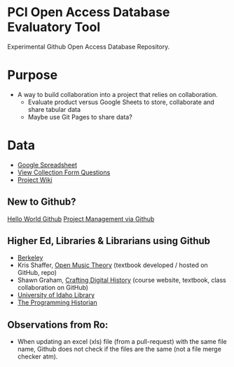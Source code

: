 # PCI Open Access Database Evaluatory Tool
Experimental Github Open Access Database Repository.

# Purpose
* A way to build collaboration into a project that relies on collaboration.
  * Evaluate product versus Google Sheets to store, collaborate and share tabular data
  * Maybe use Git Pages to share data?


# Data
* [Google Spreadsheet](https://docs.google.com/spreadsheets/d/1xfK6a0UIHLSK3h2nBxqznPi-dHRQI4nsjpRDBAO6Z1A/edit#gid=2117347238)
* [View Collection Form Questions](https://docs.google.com/forms/d/e/1FAIpQLSfpyFi9QKnO3lWvUpagKITSVO_8-FRYSappCR7GygicCQOChA/viewform)
* [Project Wiki](https://github.com/WCC-Library/oadb/wiki)

## New to Github?
[Hello World Github](https://guides.github.com/activities/hello-world/)
[Project Management via Github](https://github.com/features/project-management/)

## Higher Ed, Libraries & Librarians using Github
* [Berkeley](https://technology.berkeley.edu/services/web-development-and-hosting-enterprise-applications/github-berkeley)
* Kris Shaffer, [Open Music Theory](http://openmusictheory.com/) (textbook developed / hosted on GitHub, repo)
* Shawn Graham, [Crafting Digital History](http://site.craftingdigitalhistory.ca/) (course website, textbook, class collaboration on GitHub)
* [University of Idaho Library](https://uidaholib.github.io/get-git/)
* [The Programming Historian](https://programminghistorian.org/)

## Observations from Ro:
* When updating an excel (xls) file (from a pull-request) with the same file name, Github does not check if the files are the same (not a file merge checker atm).
